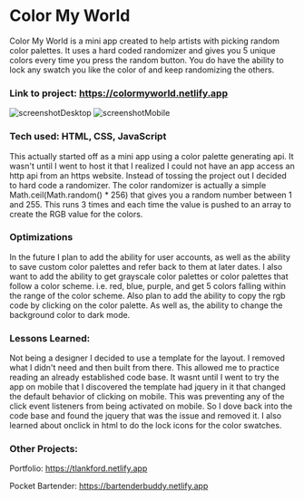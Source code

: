 # Color My World

Color My World is a mini app created to help artists with picking random color palettes. It uses a hard coded randomizer and gives you 5 unique colors every time you press the random button. You do have the ability to lock any swatch you like the color of and keep randomizing the others.

### Link to project: https://colormyworld.netlify.app


![screenshotDesktop](https://user-images.githubusercontent.com/18084667/198815241-1dc2434e-39c3-4a7f-b78d-427cee113ee6.png)
![screenshotMobile](https://user-images.githubusercontent.com/18084667/198815244-37806980-fb6e-4606-baf5-38c89e6cc84b.png)


### Tech used: HTML, CSS, JavaScript

This actually started off as a mini app using a color palette generating api. It wasn't until I went to host it that I realized I could not have an app access an http api from an https website. Instead of tossing the project out I decided to hard code a randomizer. The color randomizer is actually a simple Math.ceil(Math.random() * 256) that gives you a random number between 1 and 255. This runs 3 times and each time the value is pushed to an array to create the RGB value for the colors.

### Optimizations

In the future I plan to add the ability for user accounts, as well as the ability to save custom color palettes and refer back to them at later dates. I also want to add the ability to get grayscale color palettes or color palettes that follow a color scheme. i.e. red, blue, purple, and get 5 colors falling within the range of the color scheme. Also plan to add the ability to copy the rgb code by clicking on the color palette. As well as, the ability to change the background color to dark mode.


### Lessons Learned:

Not being a designer I decided to use a template for the layout. I removed what I didn't need and then built from there. This allowed me to practice reading an already established code base. It wasnt until I went to try the app on mobile that I discovered the template had jquery in it that changed the default behavior of clicking on mobile. This was preventing any of the click event listeners from being activated on mobile. So I dove back into the code base and found the jquery that was the issue and removed it. I also learned about onclick in html to do the lock icons for the color swatches.

### Other Projects:

Portfolio: https://tlankford.netlify.app

Pocket Bartender: https://bartenderbuddy.netlify.app
